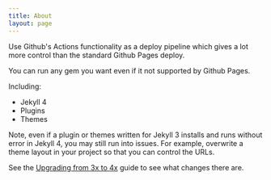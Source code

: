 ```yaml
---
title: About
layout: page
---
```


Use Github's Actions functionality as a deploy pipeline which gives a lot more control than the standard Github Pages deploy.

You can run any gem you want even if it not supported by Github Pages.

Including:

- Jekyll 4
- Plugins
- Themes

Note, even if a plugin or themes written for Jekyll 3 installs and runs without error in Jekyll 4, you may still run into issues. For example, overwrite a theme layout in your project so that you can control the URLs.

See the [Upgrading from 3x to 4x](https://jekyllrb.com/docs/upgrading/3-to-4/) guide to see what changes there are.
